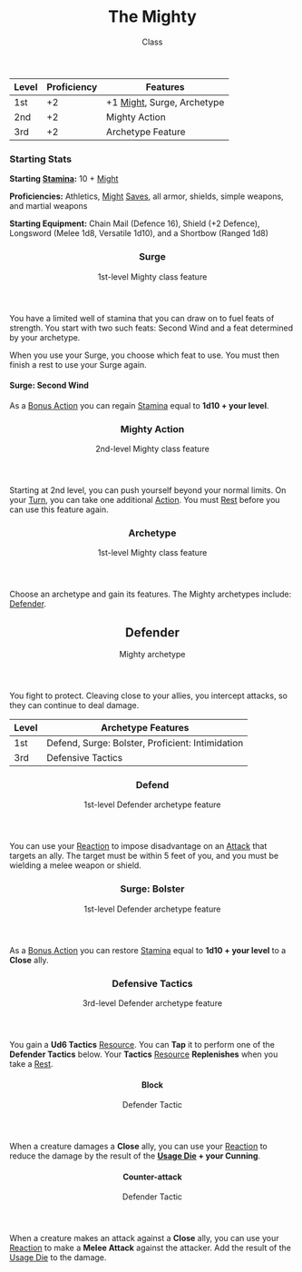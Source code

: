 <header>

# The Mighty

<p class="subheading">Class</p>

</header>

| Level | Proficiency | Features  |
| ----  | ----------- |- |
| 1st   | +2          | +1 [Might](pages/characters/attributes.md?id=might), Surge, Archetype |
| 2nd   | +2          | Mighty Action |
| 3rd   | +2          | Archetype Feature |

### Starting Stats

**Starting [Stamina](pages/combat/stamina.md):** 10 + [Might](pages/characters/attributes.md?id=might)

**Proficiencies:** Athletics, [Might](pages/characters/attributes.md?id=might) [Saves](pages/rules/rolling/saves.md), all armor, shields, simple weapons, and martial weapons

**Starting Equipment:** Chain Mail (Defence 16), Shield (+2 Defence), Longsword (Melee 1d8, Versatile 1d10), and a Shortbow (Ranged 1d8)

<header>

### Surge

<p class="subheading">1st-level Mighty class feature</p>

</header>

You have a limited well of stamina that you can draw on to fuel feats of strength. You start with two such feats: Second Wind and a feat determined by your archetype.

When you use your Surge, you choose which feat to use. You must then finish a rest to use your Surge again.

#### Surge: Second Wind

As a [Bonus Action](pages/combat/bonus-actions.md) you can regain [Stamina](pages/combat/stamina.md) equal to **1d10 + your level**.

<header>

### Mighty Action

<p class="subheading">2nd-level Mighty class feature</p>

</header>

Starting at 2nd level, you can push yourself beyond your normal limits. On your [Turn](../../pages/combat/order.md), you can take one additional [Action](../../pages/combat/actions.md). You must [Rest](../../pages/rules/rests.md) before you can use this feature again.

<header>

### Archetype

<p class="subheading">1st-level Mighty class feature</p>

</header>

Choose an archetype and gain its features. The Mighty archetypes include: [Defender](pages/classes/mighty.md?id=defender).

<header>

## Defender

<p class="subheading">Mighty archetype</p>

</header>

You fight to protect. Cleaving close to your allies, you intercept attacks, so they can continue to deal damage.

| Level | Archetype Features |
| ----  | ------------------ |
| 1st   | Defend, Surge: Bolster, Proficient: Intimidation |
| 3rd   | Defensive Tactics |

<header>

### Defend

<p class="subheading">1st-level Defender archetype feature</p>

</header>

You can use your [Reaction](../../pages/combat/reactions.md) to impose disadvantage on an [Attack](pages/combat/attacks.md) that targets an ally. The target must be within 5 feet of you, and you must be wielding a melee weapon or shield.

<header>

### Surge: Bolster

<p class="subheading">1st-level Defender archetype feature</p>

</header>

As a [Bonus Action](pages/combat/bonus-actions.md) you can restore [Stamina](pages/combat/stamina.md) equal to **1d10 + your level** to a **Close** ally.


<header>

### Defensive Tactics

<p class="subheading">3rd-level Defender archetype feature</p>

</header>

You gain a **Ud6 Tactics** [Resource](). You can **Tap** it to perform one of the **Defender Tactics** below. Your **Tactics** [Resource]() **Replenishes** when you take a [Rest]().

<section class="spells">

<section class="spell">

<header>

#### Block

<p class="subheading">Defender Tactic</p>

</header>

When a creature damages a **Close** ally, you can use your [Reaction](../../pages/combat/reactions.md) to reduce the damage by the result of the **[Usage Die](../pages/rules/usage.md) + your Cunning**.

</section>

<section class="spell">

<header>

#### Counter-attack

<p class="subheading">Defender Tactic</p>

</header>

When a creature makes an attack against a **Close** ally, you can use your [Reaction](../../pages/combat/reactions.md) to make a **Melee Attack** against the attacker. Add the result of the [Usage Die]() to the damage.

</section>

</section>

